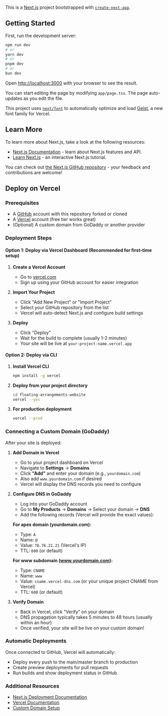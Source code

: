This is a [Next.js](https://nextjs.org) project bootstrapped with [`create-next-app`](https://nextjs.org/docs/app/api-reference/cli/create-next-app).

## Getting Started

First, run the development server:

```bash
npm run dev
# or
yarn dev
# or
pnpm dev
# or
bun dev
```

Open [http://localhost:3000](http://localhost:3000) with your browser to see the result.

You can start editing the page by modifying `app/page.tsx`. The page auto-updates as you edit the file.

This project uses [`next/font`](https://nextjs.org/docs/app/building-your-application/optimizing/fonts) to automatically optimize and load [Geist](https://vercel.com/font), a new font family for Vercel.

## Learn More

To learn more about Next.js, take a look at the following resources:

- [Next.js Documentation](https://nextjs.org/docs) - learn about Next.js features and API.
- [Learn Next.js](https://nextjs.org/learn) - an interactive Next.js tutorial.

You can check out [the Next.js GitHub repository](https://github.com/vercel/next.js) - your feedback and contributions are welcome!

## Deploy on Vercel

### Prerequisites
- A [GitHub](https://github.com) account with this repository forked or cloned
- A [Vercel](https://vercel.com) account (free tier works great)
- (Optional) A custom domain from GoDaddy or another provider

### Deployment Steps

#### Option 1: Deploy via Vercel Dashboard (Recommended for first-time setup)

1. **Create a Vercel Account**
   - Go to [vercel.com](https://vercel.com/signup)
   - Sign up using your GitHub account for easier integration

2. **Import Your Project**
   - Click "Add New Project" or "Import Project"
   - Select your GitHub repository from the list
   - Vercel will auto-detect Next.js and configure build settings

3. **Deploy**
   - Click "Deploy"
   - Wait for the build to complete (usually 1-2 minutes)
   - Your site will be live at `your-project-name.vercel.app`

#### Option 2: Deploy via CLI

1. **Install Vercel CLI**
   ```bash
   npm install -g vercel
   ```

2. **Deploy from your project directory**
   ```bash
   cd floating-arrangements-website
   vercel --yes
   ```

3. **For production deployment**
   ```bash
   vercel --prod
   ```

### Connecting a Custom Domain (GoDaddy)

After your site is deployed:

1. **Add Domain in Vercel**
   - Go to your project dashboard on Vercel
   - Navigate to **Settings** → **Domains**
   - Click **"Add"** and enter your domain (e.g., `yourdomain.com`)
   - Also add `www.yourdomain.com` if desired
   - Vercel will display the DNS records you need to configure

2. **Configure DNS in GoDaddy**
   - Log into your GoDaddy account
   - Go to **My Products** → **Domains** → Select your domain → **DNS**
   - Add the following records (Vercel will provide the exact values):

   **For apex domain (yourdomain.com):**
   - Type: `A`
   - Name: `@`
   - Value: `76.76.21.21` (Vercel's IP)
   - TTL: `600` (or default)

   **For www subdomain (www.yourdomain.com):**
   - Type: `CNAME`
   - Name: `www`
   - Value: `cname.vercel-dns.com` (or your unique project CNAME from Vercel)
   - TTL: `600` (or default)

3. **Verify Domain**
   - Back in Vercel, click "Verify" on your domain
   - DNS propagation typically takes 5 minutes to 48 hours (usually within an hour)
   - Once verified, your site will be live on your custom domain!

### Automatic Deployments

Once connected to GitHub, Vercel will automatically:
- Deploy every push to the main/master branch to production
- Create preview deployments for pull requests
- Run builds and show deployment status in GitHub

### Additional Resources
- [Next.js Deployment Documentation](https://nextjs.org/docs/app/building-your-application/deploying)
- [Vercel Documentation](https://vercel.com/docs)
- [Custom Domain Setup](https://vercel.com/docs/projects/domains/add-a-domain)
